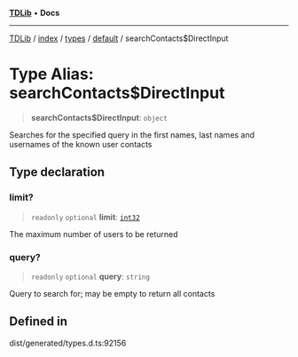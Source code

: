 [**TDLib**](../../../../../../README.md) • **Docs**

***

[TDLib](../../../../../../modules.md) / [index](../../../../../README.md) / [types](../../../README.md) / [default](../README.md) / searchContacts$DirectInput

# Type Alias: searchContacts$DirectInput

> **searchContacts$DirectInput**: `object`

Searches for the specified query in the first names, last names and usernames of the known user contacts

## Type declaration

### limit?

> `readonly` `optional` **limit**: [`int32`](int32-1.md)

The maximum number of users to be returned

### query?

> `readonly` `optional` **query**: `string`

Query to search for; may be empty to return all contacts

## Defined in

dist/generated/types.d.ts:92156
